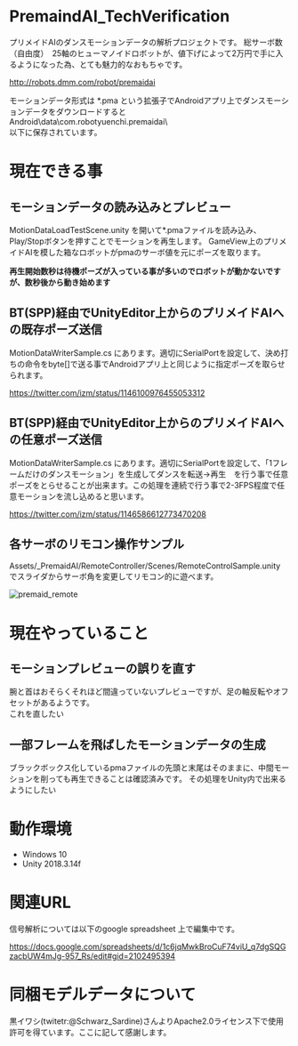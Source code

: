﻿# PremaindAI_TechVerification
プリメイドAIのダンスモーションデータの解析プロジェクトです。
総サーボ数（自由度）　25軸のヒューマノイドロボットが、値下げによって2万円で手に入るようになった為、とても魅力的なおもちゃです。

http://robots.dmm.com/robot/premaidai

モーションデータ形式は *.pma という拡張子でAndroidアプリ上でダンスモーションデータをダウンロードすると  
Android\data\com.robotyuenchi.premaidai\  
以下に保存されています。  

# 現在できる事
## モーションデータの読み込みとプレビュー
MotionDataLoadTestScene.unity を開いて*.pmaファイルを読み込み、Play/Stopボタンを押すことでモーションを再生します。
GameView上のプリメイドAIを模した箱なロボットがpmaのサーボ値を元にポーズを取ります。

**再生開始数秒は待機ポーズが入っている事が多いのでロボットが動かないですが、数秒後から動き始めます**

## BT(SPP)経由でUnityEditor上からのプリメイドAIへの既存ポーズ送信
MotionDataWriterSample.cs にあります。適切にSerialPortを設定して、決め打ちの命令をbyte[]で送る事でAndroidアプリ上と同じように指定ポーズを取らせられます。

https://twitter.com/izm/status/1146100976455053312


## BT(SPP)経由でUnityEditor上からのプリメイドAIへの任意ポーズ送信
MotionDataWriterSample.cs にあります。適切にSerialPortを設定して、「1フレームだけのダンスモーション」を生成してダンスを転送→再生　を行う事で任意ポーズをとらせることが出来ます。この処理を連続で行う事で2-3FPS程度で任意モーションを流し込めると思います。

https://twitter.com/izm/status/1146586612773470208

## 各サーボのリモコン操作サンプル
Assets/_PremaidAI/RemoteController/Scenes/RemoteControlSample.unity でスライダからサーボ角を変更してリモコン的に遊べます。

![premaid_remote](https://user-images.githubusercontent.com/3115650/60763727-7db43e80-a0b5-11e9-859a-88568630d1bb.gif)


# 現在やっていること
## モーションプレビューの誤りを直す
腕と首はおそらくそれほど間違っていないプレビューですが、足の軸反転やオフセットがあるようです。  
これを直したい

## 一部フレームを飛ばしたモーションデータの生成
ブラックボックス化しているpmaファイルの先頭と末尾はそのままに、中間モーションを削っても再生できることは確認済みです。
その処理をUnity内で出来るようにしたい


# 動作環境
- Windows 10
- Unity 2018.3.14f 

# 関連URL
信号解析については以下のgoogle spreadsheet 上で編集中です。  

https://docs.google.com/spreadsheets/d/1c6jqMwkBroCuF74viU_q7dgSQGzacbUW4mJg-957_Rs/edit#gid=2102495394

# 同梱モデルデータについて
黒イワシ(twitetr:@Schwarz_Sardine)さんよりApache2.0ライセンス下で使用許可を得ています。ここに記して感謝します。


